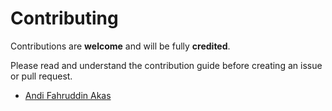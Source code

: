 # Contributing

Contributions are **welcome** and will be fully **credited**.

Please read and understand the contribution guide before creating an issue or pull request.

-   [Andi Fahruddin Akas](https://github.com/andifahruddinakas)
